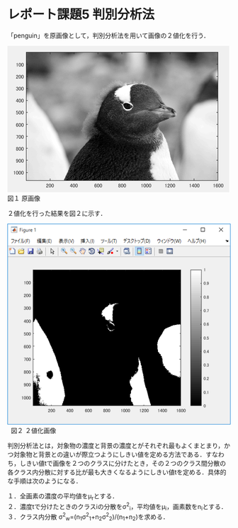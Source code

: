 ﻿# レポート課題5 判別分析法  
 
「penguin」を原画像として，判別分析法を用いて画像の２値化を行う．  
  
![原画像](https://github.com/penguinbigwave/lecture_image_processing/blob/master/image/penguin2_1.png?raw=true)  
図１ 原画像  

２値化を行った結果を図２に示す．  
  
![原画像](https://github.com/penguinbigwave/lecture_image_processing/blob/master/image/penguin5_1.png?raw=true)  
図２ ２値化画像  

判別分析法とは，対象物の濃度と背景の濃度とがそれぞれ最もよくまとまり，かつ対象物と背景との違いが際立つようにしきい値を定める方法である．すなわち，しきい値tで画像を２つのクラスに分けたとき，その２つのクラス間分散の各クラス内分散に対する比が最も大きくなるようにしきい値tを定める．具体的な手順は次のようになる．  
  
１．全画素の濃度の平均値をμ<sub>r</sub>とする．  
２．濃度tで分けたときのクラスiの分散をσ<sup>2</sup><sub>i</sub>，平均値をμ<sub>i</sub>，画素数をn<sub>i</sub>とする．  
３．クラス内分散 σ<sup>2</sup><sub>w</sub>=(n<sub>1</sub>σ<sup>2</sup><sub>1</sub>+n<sub>2</sub>σ<sup>2</sup><sub>2</sub>)/(n<sub>1</sub>+n<sub>2</sub>)を求める．
